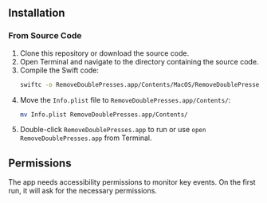 ## Installation

### From Source Code

1. Clone this repository or download the source code.
2. Open Terminal and navigate to the directory containing the source code.
3. Compile the Swift code:
    ```bash
    swiftc -o RemoveDoublePresses.app/Contents/MacOS/RemoveDoublePresses KeyFilter.swift
    ```
4. Move the `Info.plist` file to `RemoveDoublePresses.app/Contents/`:
    ```bash
    mv Info.plist RemoveDoublePresses.app/Contents/
    ```
5. Double-click `RemoveDoublePresses.app` to run or use `open RemoveDoublePresses.app` from Terminal.

## Permissions

The app needs accessibility permissions to monitor key events. On the first run, it will ask for the necessary permissions.

